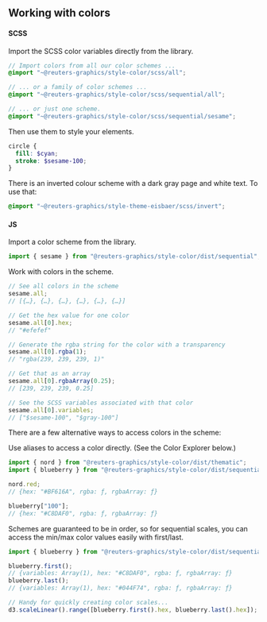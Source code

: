 ## Working with colors

#### SCSS

Import the SCSS color variables directly from the library.

```scss
// Import colors from all our color schemes ...
@import "~@reuters-graphics/style-color/scss/all";

// ... or a family of color schemes ...
@import "~@reuters-graphics/style-color/scss/sequential/all";

// ... or just one scheme.
@import "~@reuters-graphics/style-color/scss/sequential/sesame";
```

Then use them to style your elements.

```scss
circle {
  fill: $cyan;
  stroke: $sesame-100;
}
```

There is an inverted colour scheme with a dark gray page and white text. To use that:

```scss
@import "~@reuters-graphics/style-theme-eisbaer/scss/invert";
```

#### JS

Import a color scheme from the library.

```javascript
import { sesame } from "@reuters-graphics/style-color/dist/sequential";
```

Work with colors in the scheme.

```javascript
// See all colors in the scheme
sesame.all;
// [{…}, {…}, {…}, {…}, {…}, {…}]

// Get the hex value for one color
sesame.all[0].hex;
// "#efefef"

// Generate the rgba string for the color with a transparency
sesame.all[0].rgba(1);
// "rgba(239, 239, 239, 1)"

// Get that as an array
sesame.all[0].rgbaArray(0.25);
// [239, 239, 239, 0.25]

// See the SCSS variables associated with that color
sesame.all[0].variables;
// ["$sesame-100", "$gray-100"]
```

There are a few alternative ways to access colors in the scheme:

Use aliases to access a color directly. (See the Color Explorer below.)

```javascript
import { nord } from "@reuters-graphics/style-color/dist/thematic";
import { blueberry } from "@reuters-graphics/style-color/dist/sequential";

nord.red;
// {hex: "#BF616A", rgba: ƒ, rgbaArray: ƒ}

blueberry["100"];
// {hex: "#C8DAF0", rgba: ƒ, rgbaArray: ƒ}
```

Schemes are guaranteed to be in order, so for sequential scales, you can access the min/max color values easily with first/last.

```javascript
import { blueberry } from "@reuters-graphics/style-color/dist/sequential";

blueberry.first();
// {variables: Array(1), hex: "#C8DAF0", rgba: ƒ, rgbaArray: ƒ}
blueberry.last();
// {variables: Array(1), hex: "#044F74", rgba: ƒ, rgbaArray: ƒ}

// Handy for quickly creating color scales...
d3.scaleLinear().range([blueberry.first().hex, blueberry.last().hex]);
```
